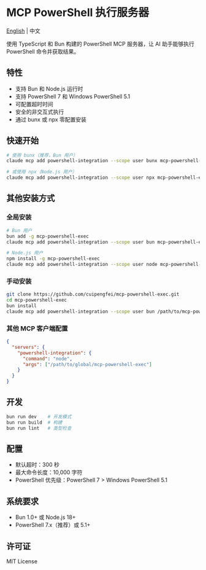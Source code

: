 # MCP PowerShell 执行服务器

[English](README_EN.md) | 中文

使用 TypeScript 和 Bun 构建的 PowerShell MCP 服务器，让 AI 助手能够执行 PowerShell 命令并获取结果。

## 特性

- 支持 Bun 和 Node.js 运行时
- 支持 PowerShell 7 和 Windows PowerShell 5.1
- 可配置超时时间
- 安全的非交互式执行
- 通过 bunx 或 npx 零配置安装

## 快速开始

```bash
# 使用 bunx（推荐，Bun 用户）
claude mcp add powershell-integration --scope user bunx mcp-powershell-exec

# 或使用 npx（Node.js 用户）
claude mcp add powershell-integration --scope user npx mcp-powershell-exec
```

## 其他安装方式

### 全局安装
```bash
# Bun 用户
bun add -g mcp-powershell-exec
claude mcp add powershell-integration --scope user bun mcp-powershell-exec

# Node.js 用户
npm install -g mcp-powershell-exec
claude mcp add powershell-integration --scope user node mcp-powershell-exec
```

### 手动安装
```bash
git clone https://github.com/cuipengfei/mcp-powershell-exec.git
cd mcp-powershell-exec
bun install
claude mcp add powershell-integration --scope user bun /path/to/mcp-powershell-exec/powershell.ts
```

### 其他 MCP 客户端配置
```json
{
  "servers": {
    "powershell-integration": {
      "command": "node",
      "args": ["/path/to/global/mcp-powershell-exec"]
    }
  }
}
```

## 开发

```bash
bun run dev    # 开发模式
bun run build  # 构建
bun run lint   # 类型检查
```

## 配置

- 默认超时：300 秒
- 最大命令长度：10,000 字符
- PowerShell 优先级：PowerShell 7 > Windows PowerShell 5.1

## 系统要求

- Bun 1.0+ 或 Node.js 18+
- PowerShell 7.x（推荐）或 5.1+

## 许可证

MIT License
